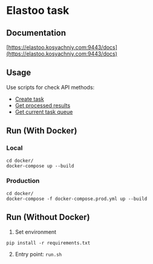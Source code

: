 # Elastoo task
## Documentation
[https://elastoo.kosyachniy.com:9443/docs](https://elastoo.kosyachniy.com:9443/docs)

## Usage
Use scripts for check API methods:
* [Create task](requests/add_task.sh)
* [Get processed results](requests/get_results.sh)
* [Get current task queue](requests/get_tasks.sh)

## Run (With Docker)
### Local
```
cd docker/
docker-compose up --build
```

### Production
```
cd docker/
docker-compose -f docker-compose.prod.yml up --build
```

## Run (Without Docker)
1. Set environment
```
pip install -r requirements.txt
```

2. Entry point: ` run.sh `